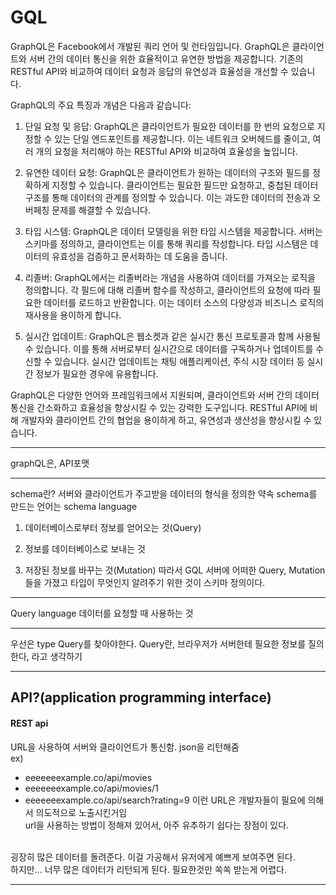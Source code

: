 # GQL

GraphQL은 Facebook에서 개발된 쿼리 언어 및 런타임입니다. GraphQL은 클라이언트와 서버 간의 데이터 통신을 위한 효율적이고 유연한 방법을 제공합니다. 기존의 RESTful API와 비교하여 데이터 요청과 응답의 유연성과 효율성을 개선할 수 있습니다.

GraphQL의 주요 특징과 개념은 다음과 같습니다:

1. 단일 요청 및 응답: GraphQL은 클라이언트가 필요한 데이터를 한 번의 요청으로 지정할 수 있는 단일 엔드포인트를 제공합니다. 이는 네트워크 오버헤드를 줄이고, 여러 개의 요청을 처리해야 하는 RESTful API와 비교하여 효율성을 높입니다.

2. 유연한 데이터 요청: GraphQL은 클라이언트가 원하는 데이터의 구조와 필드를 정확하게 지정할 수 있습니다. 클라이언트는 필요한 필드만 요청하고, 중첩된 데이터 구조를 통해 데이터의 관계를 정의할 수 있습니다. 이는 과도한 데이터의 전송과 오버페칭 문제를 해결할 수 있습니다.

3. 타입 시스템: GraphQL은 데이터 모델링을 위한 타입 시스템을 제공합니다. 서버는 스키마를 정의하고, 클라이언트는 이를 통해 쿼리를 작성합니다. 타입 시스템은 데이터의 유효성을 검증하고 문서화하는 데 도움을 줍니다.

4. 리졸버: GraphQL에서는 리졸버라는 개념을 사용하여 데이터를 가져오는 로직을 정의합니다. 각 필드에 대해 리졸버 함수를 작성하고, 클라이언트의 요청에 따라 필요한 데이터를 로드하고 반환합니다. 이는 데이터 소스의 다양성과 비즈니스 로직의 재사용을 용이하게 합니다.

5. 실시간 업데이트: GraphQL은 웹소켓과 같은 실시간 통신 프로토콜과 함께 사용될 수 있습니다. 이를 통해 서버로부터 실시간으로 데이터를 구독하거나 업데이트를 수신할 수 있습니다. 실시간 업데이트는 채팅 애플리케이션, 주식 시장 데이터 등 실시간 정보가 필요한 경우에 유용합니다.

GraphQL은 다양한 언어와 프레임워크에서 지원되며, 클라이언트와 서버 간의 데이터 통신을 간소화하고 효율성을 향상시킬 수 있는 강력한 도구입니다. RESTful API에 비해 개발자와 클라이언트 간의 협업을 용이하게 하고, 유연성과 생산성을 향상시킬 수 있습니다.

------
graphQL은, API포맷

------
schema란?
서버와 클라이언트가 주고받을 데이터의 형식을 정의한 약속
schema를 만드는 언어는 schema language

1. 데이터베이스로부터 정보를 얻어오는 것(Query)

2. 정보를 데이터베이스로 보내는 것

3. 저장된 정보를 바꾸는 것(Mutation)
   따라서 GQL 서버에 어떠한 Query, Mutation들을 가졌고 타입이 무엇인지 알려주기 위한 것이 스키마 정의이다.

------
Query language
데이터를 요청할 때 사용하는 것

------
우선은 type Query를 찾아야한다.
Query란, 브라우저가 서버한테 필요한 정보를 질의한다, 라고 생각하기

------
API?(application programming interface)
------
#### REST api
URL을 사용하여 서버와 클라이언트가 통신함.
json을 리턴해줌 
<br/>
ex)
 - eeeeeeexample.co/api/movies
 - eeeeeeexample.co/api/movies/1
 - eeeeeeexample.co/api/search?rating=9
이런 URL은 개발자들이 필요에 의해서 의도적으로 노출시킨거임<br/>
url을 사용하는 방법이 정해져 있어서, 아주 유추하기 쉽다는 장점이 있다.<br/>
<br/>
굉장히 많은 데이터를 돌려준다. 이걸 가공해서 유저에게 예쁘게 보여주면 된다.<br/>
하지만... 너무 많은 데이터가 리턴되게 된다. 필요한것만 쏙쏙 받는게 어렵다. 

------
<!-- REST VS GraphQL -->
<!-- 버튼이 다르게 생겼음 -->